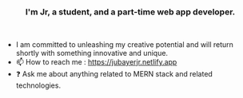 ### <div align="center">I'm Jr, a student, and a part-time web app developer.</div> 
<br/>  
 
  
- I am committed to unleashing my creative potential and will return shortly with something innovative and unique.
- 📫 How to reach me : https://jubayerjr.netlify.app
- ❓ Ask me about anything related to MERN stack and related technologies.

<!---
ju bayerjr20 3/ju bay er jr203 কi cial nnহজ বক rbbeওposn  cause ibbR EAME.md` hu(হthiনsnহ hh হ jj n  uufil e) appears   on মমurম।bb Gনi  jtHhnnuuনnnbbb nnpnnnrমofilbম  মbe.
You nncanক হjj  hjclickn the Prevহiew li nk to tbbnake  naজক loজokক at yourজ
--->


  

<br/>  
<br/>  
